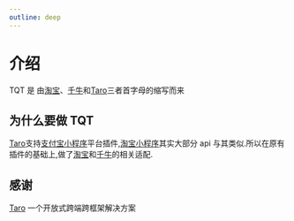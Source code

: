 ```yaml
---
outline: deep
---
```


# 介绍

TQT 是 由[淘宝](https://open.taobao.com/)、[千牛](https://open.taobao.com/)和[Taro](https://taro-docs.jd.com/)三者首字母的缩写而来

## 为什么要做 TQT

[Taro](https://taro-docs.jd.com/)支持[支付宝小程序](https://opendocs.alipay.com/mini/present)平台插件,[淘宝小程序](<(https://open.taobao.com/)>)其实大部分 api 与其类似.所以在原有插件的基础上,做了[淘宝](https://open.taobao.com/)和[千牛](https://open.taobao.com/)的相关适配.

## 感谢

[Taro](https://taro-docs.jd.com/) 一个开放式跨端跨框架解决方案

